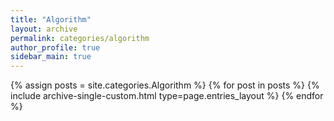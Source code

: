 ```yaml
---
title: "Algorithm"
layout: archive
permalink: categories/algorithm
author_profile: true
sidebar_main: true
---
```


{% assign posts = site.categories.Algorithm %}
{% for post in posts %} {% include archive-single-custom.html type=page.entries_layout %} {% endfor %}
